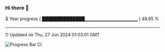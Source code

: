 ### Hi there 👋

⏳ Year progress { ██████████████▁▁▁▁▁▁▁▁▁▁▁▁▁▁▁▁ } 48.65 %

---

⏰ Updated on Thu, 27 Jun 2024 01:03:01 GMT

![Progress Bar CI](https://github.com/JuvenileQ/Progress-Bar-CI/workflows/main/badge.svg)
